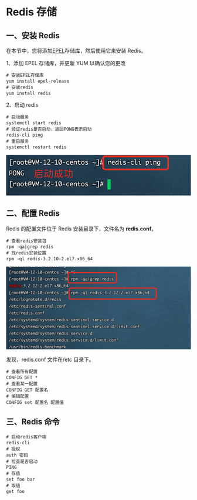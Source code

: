 # Redis 存储

## 一、安装 Redis

在本节中，您将添加[EPEL](https://fedoraproject.org/wiki/EPEL)存储库，然后使用它来安装 Redis。

1、添加 EPEL 存储库，并更新 YUM 以确认您的更改

```shell
# 安装EPEL存储库
yum install epel-release
# 安装redis
yum install redis
```

2、启动 redis

```shell
# 启动服务
systemctl start redis
# 验证redis是否启动，返回PONG表示启动
redis-cli ping
# 重启服务
systemctl restart redis
```

![image-20210325232355363](assets/image-20210325232355363.png)

## 二、配置 Redis

Redis 的配置文件位于 Redis 安装目录下，文件名为 **redis.conf**。

```shell
# 查看redis安装包
rpm -qa|grep redis
# 找redis安装位置
rpm -ql redis-3.2.10-2.el7.x86_64
```

![image-20210325233340947](assets/image-20210325233340947.png)

发现，redis.conf 文件在/etc 目录下。

```shell
# 查看所有配置
CONFIG GET *
# 查看某一配置
CONFIG GET 配置名
# 编辑配置
CONFIG set 配置名 配置值
```

## 三、Redis 命令

```shell
# 启动redis客户端
redis-cli
# 授权
auth 密码
# 检查是否启动
PING
# 存值
set foo bar
# 取值
get foo
```
